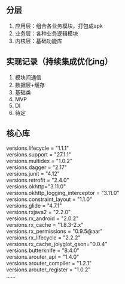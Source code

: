 ##  分层
1.  应用层：组合各业务模块，打包成apk 
2.  业务层：各种业务逻辑模块
3.  内核层：基础功能库
  
##  实现记录（持续集成优化ing）
1.  模块间通信  
2.  数据层+缓存  
3.  基础类  
4.  MVP  
5.  DI
6.  待定


##  核心库
versions.lifecycle = "1.1.1"  
versions.support = "27.1.1"  
versions.multidex = "1.0.2"  
versions.dagger = "2.17"  
versions.junit = "4.12"  
versions.retrofit = "2.4.0"  
versions.okhttp="3.11.0"  
versions.okhttp_logging_interceptor = "3.11.0"  
versions.constraint_layout = "1.1.0"  
versions.glide = "4.7.1"  
versions.rxjava2 = "2.2.0"  
versions.rx_android = "2.0.2"  
versions.rx_cache = "1.8.3-2.x"  
versions.rx_permissions = "0.9.5@aar"  
versions.rx_lifecycle = "2.2.2"  
versions.rx_cache_jolyglot_gson="0.0.4"  
versions.butterknife = "8.4.0"  
versions.arouter_api = "1.4.0"  
versions.arouter_compiler = "1.2.1"  
versions.arouter_register = "1.0.2"  
......
